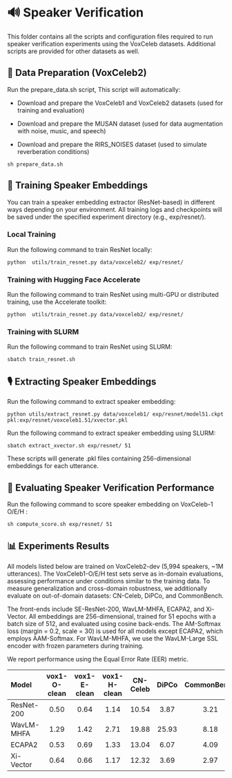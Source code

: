 # 🔊  Speaker Verification

This folder contains all the scripts and configuration files required to run speaker verification experiments using the VoxCeleb datasets. Additional scripts are provided for other datasets as well.


## 📁 Data Preparation (VoxCeleb2)

Run the prepare\_data.sh script, This script will automatically:

- Download and prepare the VoxCeleb1 and VoxCeleb2 datasets (used for training and evaluation)

- Download and prepare the MUSAN dataset (used for data augmentation with noise, music, and speech)

- Download and prepare the RIRS\_NOISES dataset (used to simulate reverberation conditions)

```
sh prepare_data.sh
```


## 🧠 Training Speaker Embeddings

You can train a speaker embedding extractor (ResNet-based) in different ways depending on your environment. All training logs and checkpoints will be saved under the specified experiment directory (e.g., exp/resnet/).

### Local Training


Run the following command to train ResNet locally:

```
python  utils/train_resnet.py data/voxceleb2/ exp/resnet/
```

### Training with Hugging Face Accelerate


Run the following command to train ResNet using multi-GPU or distributed training, use the Accelerate toolkit:

```
python  utils/train_resnet.py data/voxceleb2/ exp/resnet/
```

### Training with SLURM

Run the following command to train ResNet using SLURM:


```
sbatch train_resnet.sh
```


## 🎙️ Extracting Speaker Embeddings

Run the following command to extract speaker embedding:

```
python utils/extract_resnet.py data/voxceleb1/ exp/resnet/model51.ckpt pkl:exp/resnet/voxceleb1.51/xvector.pkl
```

Run the following command to extract speaker embedding using SLURM:
```
sbatch extract_xvector.sh exp/resnet/ 51
```

These scripts will generate .pkl files containing 256-dimensional embeddings for each utterance.

## 🧩 Evaluating Speaker Verification Performance

Run the following command to score speaker embedding on VoxCeleb-1 O/E/H :

```
sh compute_score.sh exp/resnet/ 51
```



## 📊 Experiments Results

All models listed below are trained on VoxCeleb2-dev (5,994 speakers, ~1M utterances). The VoxCeleb1-O/E/H test sets serve as in-domain evaluations, assessing performance under conditions similar to the training data. To measure generalization and cross-domain robustness, we additionally evaluate on out-of-domain datasets: CN-Celeb, DiPCo, and CommonBench.

The front-ends include SE-ResNet-200, WavLM-MHFA, ECAPA2, and Xi-Vector. All embeddings are 256-dimensional, trained for 51 epochs with a batch size of 512, and evaluated using cosine back-ends. The AM-Softmax loss (margin = 0.2, scale = 30) is used for all models except ECAPA2, which employs AAM-Softmax. For WavLM-MHFA, we use the WavLM-Large SSL encoder with frozen parameters during training.

We report performance using the Equal Error Rate (EER) metric.


| Model | vox1-O-clean | vox1-E-clean | vox1-H-clean | CN-Celeb | DiPCo | CommonBench |
|:------|:------:|:------:|:--:|:-------:|:---:|:------------:|
| ResNet-200 | 0.50 | 0.64 | 1.14 | 10.54 | 3.87 | 3.21 |
| WavLM-MHFA | 1.29 | 1.42 | 2.71 | 19.88 | 25.93 | 8.18 |
| ECAPA2 | 0.53 | 0.69 | 1.33 | 13.04 | 6.07 | 4.09 |
| Xi-Vector | 0.64 | 0.66 | 1.17 | 12.32 | 3.69 | 2.97 |
